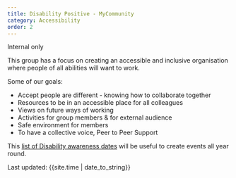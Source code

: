 ```yaml
---
title: Disability Positive - MyCommunity
category: Accessibility
order: 2
---
```


<span class="tag">Internal only</span>

This group has a focus on creating an accessible and inclusive organisation where people of all abilities will want to work.

Some of our goals:

- Accept people are different - knowing how to collaborate together
- Resources to be in an accessible place for all colleagues
- Views on future ways of working
- Activities for group members & for external audience 
- Safe environment for members  
- To have a collective voice, Peer to Peer Support 

This [list of Disability awareness dates](https://businessdisabilityforum.org.uk/media-centre/disability-awareness-dates/) will be useful to create events all year round.

<div>Last updated: {{site.time | date_to_string}}</div>
